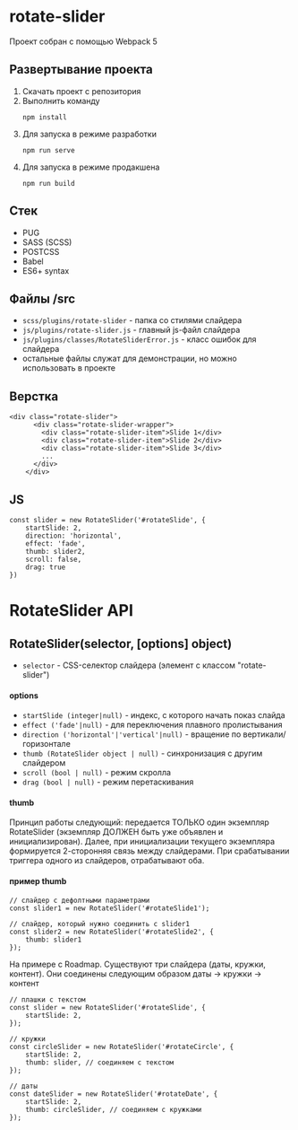 # rotate-slider

Проект собран с помощью Webpack 5

## Развертывание проекта
1. Скачать проект с репозитория
2. Выполнить команду
   ```
   npm install
   ```
3. Для запуска в режиме разработки
   ```
   npm run serve
   ```
3. Для запуска в режиме продакшена
   ```
   npm run build
   ```
   
## Стек
- PUG
- SASS (SCSS)
- POSTCSS
- Babel
- ES6+ syntax

## Файлы /src
- `scss/plugins/rotate-slider` - папка со стилями слайдера
- `js/plugins/rotate-slider.js` - главный js-файл слайдера
- `js/plugins/classes/RotateSliderError.js` - класс ошибок для слайдера
- остальные файлы служат для демонстрации, но можно использовать в проекте

## Верстка
```
<div class="rotate-slider">
      <div class="rotate-slider-wrapper">
        <div class="rotate-slider-item">Slide 1</div>
        <div class="rotate-slider-item">Slide 2</div>
        <div class="rotate-slider-item">Slide 3</div>
        ...
      </div>
    </div>
```
## JS
```
const slider = new RotateSlider('#rotateSlide', {
    startSlide: 2,
    direction: 'horizontal',
    effect: 'fade',
    thumb: slider2,
    scroll: false,
    drag: true
})
```

# RotateSlider API
## RotateSlider(selector, [options] object)
- `selector` - CSS-селектор слайдера (элемент с классом "rotate-slider")
#### options
- `startSlide (integer|null)` - индекс, с которого начать показ слайда
- `effect ('fade'|null)` - для переключения плавного пролистывания
- `direction ('horizontal'|'vertical'|null)` - вращение по вертикали/горизонтале
- `thumb (RotateSlider object | null)` - синхронизация с другим слайдером
- `scroll (bool | null)` - режим скролла
- `drag (bool | null)` - режим перетаскивания

#### thumb
Принцип работы следующий: передается ТОЛЬКО один экземпляр RotateSlider (экземпляр ДОЛЖЕН быть уже объявлен и инициализирован). Далее, при инициализации текущего экземпляра формируется 2-сторонняя связь между слайдерами. При срабатывании триггера одного из слайдеров, отрабатывают оба.

#### пример thumb
```
// слайдер с дефолтными параметрами
const slider1 = new RotateSlider('#rotateSlide1');

// слайдер, который нужно соединить с slider1
const slider2 = new RotateSlider('#rotateSlide2', {
    thumb: slider1
});
```

На примере с Roadmap. Существуют три слайдера (даты, кружки, контент). Они соединены следующим образом даты -> кружки -> контент
```
// плашки с текстом
const slider = new RotateSlider('#rotateSlide', {
    startSlide: 2,
});

// кружки
const circleSlider = new RotateSlider('#rotateCircle', {
    startSlide: 2,
    thumb: slider, // соединяем с текстом
});

// даты
const dateSlider = new RotateSlider('#rotateDate', {
    startSlide: 2,
    thumb: circleSlider, // соединяем с кружками
});
```